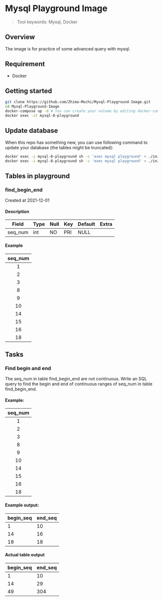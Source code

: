 # Mysql Playground Image
> Tool keywords: Mysql, Docker
## Overview
The image is for practice of some advanced query with mysql.

## Requirement
- Docker

## Getting started

```sh
git clone https://github.com/Zhima-Mochi/Mysql-Playground-Image.git
cd Mysql-Playground-Image
docker-compose up -d # You can create your volume by editing docker-compose.yml
docker exec -it mysql-8-playground 
```
## Update database
When this repo has something new, you can use following command to update your database (the tables might be truncated): 

```sh
docker exec -i mysql-8-playground sh -c 'exec mysql playground' < ./initdb.d/1_schema.sql
docker exec -i mysql-8-playground sh -c 'exec mysql playground' < ./initdb.d/2_data.sql
```
## Tables in playground
### find_begin_end 
Created at 2021-12-01
#### Description
| Field   | Type | Null | Key | Default | Extra |
| ------- | ---- | ---- | --- | ------- | ----- |
| seq_num | int  | NO   | PRI | NULL    |       |
#### Example
| seq_num |
| :-----: |
|    1    |
|    2    |
|    3    |
|    8    |
|    9    |
|   10    |
|   14    |
|   15    |
|   16    |
|   18    |

## Tasks
### Find begin and end
The seq_num in table find_begin_end are not continuous. Write an SQL query to find the
begin and end of continuous ranges of seq_num in table find_begin_end.
#### Example: 
| seq_num |
| :-----: |
|    1    |
|    2    |
|    3    |
|    8    |
|    9    |
|   10    |
|   14    |
|   15    |
|   16    |
|   18    |

#### Example output:  
| begin_seq | end_seq |
| --------- | ------- |
| 1         | 10      |
| 14        | 16      |
| 18        | 18      |
#### Actual table output
| begin_seq | end_seq |
| --------- | ------- |
| 1         | 10      |
| 14        | 29      |
| 49        | 304     |
